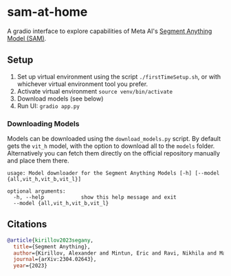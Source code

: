 # sam-at-home

A gradio interface to explore capabilities of Meta AI's [Segment Anything Model (SAM)](https://github.com/facebookresearch/segment-anything).

## Setup
1. Set up virtual environment using the script `./firstTimeSetup.sh`, or with whichever virtual environment tool you prefer.
2. Activate virtual environment `source venv/bin/activate`
3. Download models (see below)
4. Run UI: `gradio app.py`

### Downloading Models
Models can be downloaded using the `download_models.py` script. By default gets the `vit_h` model, with the option to download all to the `models` folder. Alternatively you can fetch them directly on the official repository manually and place  them there.

```
usage: Model downloader for the Segment Anything Models [-h] [--model {all,vit_h,vit_b,vit_l}]

optional arguments:
  -h, --help            show this help message and exit
  --model {all,vit_h,vit_b,vit_l}
```

## Citations
```bibtex
@article{kirillov2023segany,
  title={Segment Anything},
  author={Kirillov, Alexander and Mintun, Eric and Ravi, Nikhila and Mao, Hanzi and Rolland, Chloe and Gustafson, Laura and Xiao, Tete and Whitehead, Spencer and Berg, Alexander C. and Lo, Wan-Yen and Doll{\'a}r, Piotr and Girshick, Ross},
  journal={arXiv:2304.02643},
  year={2023}
```
